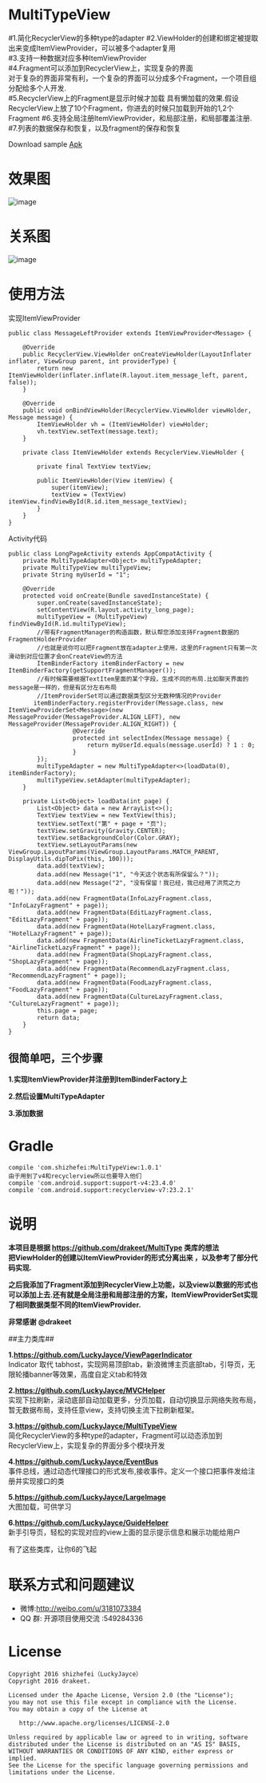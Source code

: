 MultiTypeView
==================  

#1.简化RecyclerView的多种type的adapter
#2.ViewHolder的创建和绑定被提取出来变成ItemViewProvider，可以被多个adapter复用  
#3.支持一种数据对应多种ItemViewProvider  
#4.Fragment可以添加到RecyclerView上，实现复杂的界面  
   对于复杂的界面非常有利，一个复杂的界面可以分成多个Fragment，一个项目组分配给多个人开发.  
#5.RecyclerView上的Fragment是显示时候才加载
   具有懒加载的效果.假设RecyclerView上放了10个Fragment，你进去的时候只加载到开始的1,2个Fragment
#6.支持全局注册ItemViewProvider，和局部注册，和局部覆盖注册.
#7.列表的数据保存和恢复，以及fragment的保存和恢复  

Download sample [Apk](https://github.com/LuckyJayce/MultiTypeView/blob/master/raw/MutiTypeDemo.apk?raw=true)  

# 效果图 #
![image](https://github.com/LuckyJayce/MultiTypeView/blob/master/raw/1.png)  
# 关系图 #
![image](https://github.com/LuckyJayce/MultiTypeView/blob/master/raw/2.png)  
# 使用方法

实现ItemViewProvider

	public class MessageLeftProvider extends ItemViewProvider<Message> {
	
	    @Override
	    public RecyclerView.ViewHolder onCreateViewHolder(LayoutInflater inflater, ViewGroup parent, int providerType) {
	        return new ItemViewHolder(inflater.inflate(R.layout.item_message_left, parent, false));
	    }
	
	    @Override
	    public void onBindViewHolder(RecyclerView.ViewHolder viewHolder, Message message) {
	        ItemViewHolder vh = (ItemViewHolder) viewHolder;
	        vh.textView.setText(message.text);
	    }
	
	    private class ItemViewHolder extends RecyclerView.ViewHolder {
	
	        private final TextView textView;
	
	        public ItemViewHolder(View itemView) {
	            super(itemView);
	            textView = (TextView) itemView.findViewById(R.id.item_message_textView);
	        }
	    }
	}

Activity代码

	public class LongPageActivity extends AppCompatActivity {
	    private MultiTypeAdapter<Object> multiTypeAdapter;
	    private MultiTypeView multiTypeView;
	    private String myUserId = "1";
	
	    @Override
	    protected void onCreate(Bundle savedInstanceState) {
	        super.onCreate(savedInstanceState);
	        setContentView(R.layout.activity_long_page);
	        multiTypeView = (MultiTypeView) findViewById(R.id.multiTypeView);
	        //带有FragmentManager的构造函数，默认帮您添加支持Fragment数据的FragmentHolderProvider
	        //也就是说你可以把Fragment放在adapter上使用，这里的Fragment只有第一次滑动到对应位置才会onCreateView的方法
	        ItemBinderFactory itemBinderFactory = new ItemBinderFactory(getSupportFragmentManager());
	        //有时候需要根据TextItem里面的某个字段，生成不同的布局.比如聊天界面的message是一样的，但是有区分左右布局
	        //ItemProviderSet可以通过数据类型区分无数种情况的Provider
	       itemBinderFactory.registerProvider(Message.class, new ItemViewProviderSet<Message>(new MessageProvider(MessageProvider.ALIGN_LEFT), new MessageProvider(MessageProvider.ALIGN_RIGHT)) {
                      @Override
                      protected int selectIndex(Message message) {
                          return myUserId.equals(message.userId) ? 1 : 0;
                      }
            });
	        multiTypeAdapter = new MultiTypeAdapter<>(loadData(0), itemBinderFactory);
	        multiTypeView.setAdapter(multiTypeAdapter);
	    }
	
	    private List<Object> loadData(int page) {
	        List<Object> data = new ArrayList<>();
	        TextView textView = new TextView(this);
	        textView.setText("第" + page + "页");
	        textView.setGravity(Gravity.CENTER);
	        textView.setBackgroundColor(Color.GRAY);
	        textView.setLayoutParams(new ViewGroup.LayoutParams(ViewGroup.LayoutParams.MATCH_PARENT, DisplayUtils.dipToPix(this, 100)));
	        data.add(textView);
	        data.add(new Message("1", "今天这个状态有所保留么？"));
            data.add(new Message("2", "没有保留！我已经，我已经用了洪荒之力啦！"));
	        data.add(new FragmentData(InfoLazyFragment.class, "InfoLazyFragment" + page));
	        data.add(new FragmentData(EditLazyFragment.class, "EditLazyFragment" + page));
	        data.add(new FragmentData(HotelLazyFragment.class, "HotelLazyFragment" + page));
	        data.add(new FragmentData(AirlineTicketLazyFragment.class, "AirlineTicketLazyFragment" + page));
	        data.add(new FragmentData(ShopLazyFragment.class, "ShopLazyFragment" + page));
	        data.add(new FragmentData(RecommendLazyFragment.class, "RecommendLazyFragment" + page));
	        data.add(new FragmentData(FoodLazyFragment.class, "FoodLazyFragment" + page));
	        data.add(new FragmentData(CultureLazyFragment.class, "CultureLazyFragment" + page));
	        this.page = page;
	        return data;
	    }
	}  
## 很简单吧，三个步骤  
**1.实现ItemViewProvider并注册到ItemBinderFactory上**  
  
**2.然后设置MultiTypeAdapter**  
   
**3.添加数据**   

# Gradle #

	compile 'com.shizhefei:MultiTypeView:1.0.1'
	由于用到了v4和recyclerview所以也要导入他们  
	compile 'com.android.support:support-v4:23.4.0'  
	compile 'com.android.support:recyclerview-v7:23.2.1'  
  
  
# 说明 #
    
**本项目是根据 https://github.com/drakeet/MultiType 类库的想法  
把ViewHolder的创建以ItemViewProvider的形式分离出来
，以及参考了部分代码实现.**  

**之后我添加了Fragment添加到RecyclerView上功能，以及view以数据的形式也可以添加上去.还有就是全局注册和局部注册的方案，ItemViewProviderSet实现了相同数据类型不同的ItemViewProvider.**  

**非常感谢** **@drakeet**

##主力类库##

**1.https://github.com/LuckyJayce/ViewPagerIndicator**  
Indicator 取代 tabhost，实现网易顶部tab，新浪微博主页底部tab，引导页，无限轮播banner等效果，高度自定义tab和特效

**2.https://github.com/LuckyJayce/MVCHelper**  
实现下拉刷新，滚动底部自动加载更多，分页加载，自动切换显示网络失败布局，暂无数据布局，支持任意view，支持切换主流下拉刷新框架。

**3.https://github.com/LuckyJayce/MultiTypeView**  
简化RecyclerView的多种type的adapter，Fragment可以动态添加到RecyclerView上，实现复杂的界面分多个模块开发

**4.https://github.com/LuckyJayce/EventBus**  
事件总线，通过动态代理接口的形式发布,接收事件。定义一个接口把事件发给注册并实现接口的类

**5.https://github.com/LuckyJayce/LargeImage**  
大图加载，可供学习

**6.https://github.com/LuckyJayce/GuideHelper**   
新手引导页，轻松的实现对应的view上面的显示提示信息和展示功能给用户  

有了这些类库，让你6的飞起

# 联系方式和问题建议

* 微博:http://weibo.com/u/3181073384
* QQ 群: 开源项目使用交流 :549284336

License
=======

    Copyright 2016 shizhefei（LuckyJayce）
    Copyright 2016 drakeet.

    Licensed under the Apache License, Version 2.0 (the "License");
    you may not use this file except in compliance with the License.
    You may obtain a copy of the License at

       http://www.apache.org/licenses/LICENSE-2.0

    Unless required by applicable law or agreed to in writing, software
    distributed under the License is distributed on an "AS IS" BASIS,
    WITHOUT WARRANTIES OR CONDITIONS OF ANY KIND, either express or implied.
    See the License for the specific language governing permissions and
    limitations under the License.
